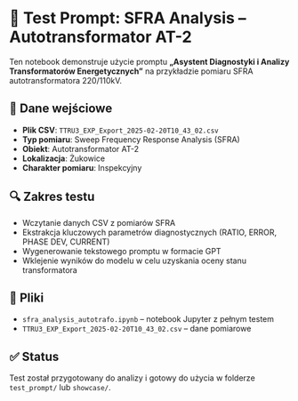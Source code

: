 # 🧪 Test Prompt: SFRA Analysis – Autotransformator AT-2

Ten notebook demonstruje użycie promptu **„Asystent Diagnostyki i Analizy Transformatorów Energetycznych”** na przykładzie pomiaru SFRA autotransformatora 220/110kV.

## 📄 Dane wejściowe

- **Plik CSV**: `TTRU3_EXP_Export_2025-02-20T10_43_02.csv`
- **Typ pomiaru**: Sweep Frequency Response Analysis (SFRA)
- **Obiekt**: Autotransformator AT-2
- **Lokalizacja**: Żukowice
- **Charakter pomiaru**: Inspekcyjny

## 🔍 Zakres testu

- Wczytanie danych CSV z pomiarów SFRA
- Ekstrakcja kluczowych parametrów diagnostycznych (RATIO, ERROR, PHASE DEV, CURRENT)
- Wygenerowanie tekstowego promptu w formacie GPT
- Wklejenie wyników do modelu w celu uzyskania oceny stanu transformatora

## 📂 Pliki

- `sfra_analysis_autotrafo.ipynb` – notebook Jupyter z pełnym testem
- `TTRU3_EXP_Export_2025-02-20T10_43_02.csv` – dane pomiarowe

## ✅ Status

Test został przygotowany do analizy i gotowy do użycia w folderze `test_prompt/` lub `showcase/`.
